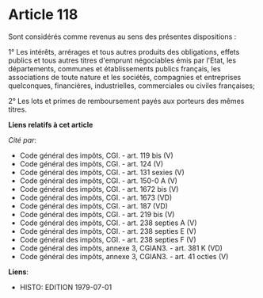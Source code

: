 # Article 118

Sont considérés comme revenus au sens des présentes dispositions :

1° Les intérêts, arrérages et tous autres produits des obligations, effets publics et tous autres titres d'emprunt
négociables émis par l'Etat, les départements, communes et établissements publics français, les associations de toute nature
et les sociétés, compagnies et entreprises quelconques, financières, industrielles, commerciales ou civiles françaises;

2° Les lots et primes de remboursement payés aux porteurs des mêmes titres.

**Liens relatifs à cet article**

_Cité par_:

  - Code général des impôts, CGI. - art. 119 bis (V)
  - Code général des impôts, CGI. - art. 124 (V)
  - Code général des impôts, CGI. - art. 131 sexies (V)
  - Code général des impôts, CGI. - art. 150-0 A (V)
  - Code général des impôts, CGI. - art. 1672 bis (V)
  - Code général des impôts, CGI. - art. 1673 (VD)
  - Code général des impôts, CGI. - art. 187 (VD)
  - Code général des impôts, CGI. - art. 219 bis (V)
  - Code général des impôts, CGI. - art. 238 septies A (V)
  - Code général des impôts, CGI. - art. 238 septies E (V)
  - Code général des impôts, CGI. - art. 238 septies F (V)
  - Code général des impôts, annexe 3, CGIAN3. - art. 381 K (VD)
  - Code général des impôts, annexe 3, CGIAN3. - art. 41 octies (V)

**Liens**:

  - HISTO: EDITION 1979-07-01
